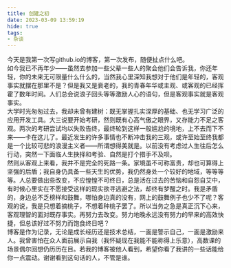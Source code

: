 ```yaml
---
title: 创建之初
date: 2023-03-09 13:59:19
hide: true
tags:
- 杂谈
---
```

今天是我第一次写github.io的博客，第一次发布，随便扯点什么吧。  
如今我已不再年少——虽然去参加一些父辈一些人的聚会他们会告诉我，你还年轻，你的未来无可限量什么什么的，当然我心里深知我想对于他们是年轻的，客观事实就摆在那里不是？但是我又是衰老的，我的青春年华或主观、或客观的已经挥霍了数年时间。人们总会说浪子回头等等激励人心的语句，但是客观事实就是客观事实。  
大学时光匆匆过去，我却未曾有建树：既无掌握扎实深厚的基础、也无学习广泛的应用开发工具。大三说要开始考研，然则既有心高气傲之眼界，又存能力不足之客观。两次的考研尝试均以失败告终，最终轮到这样一般尴尬的境地，上不去而下不来——卡在这儿了。最近发生的许多事情也不断冲击我的三观，或许至始至终我都是一个比较可悲的浪漫主义者——所谓想得美就是。以前没有考虑过人生往后怎么行动，突然一下面临人生抉择和考验、自然是打个措手不及呗。  
然则从客观上来看，我并不是完全的死路一条。家境虽不可称富贵，却也可算得上坚强的后盾；我自身仍具备一些天生的优势，我仍然身处一个较好的地域，等等等等。人总要做出些改变，不应惶惶不可终日，总是活在过去的苦恼和自怨自艾中，有时候心里实在不愿接受这样的现实欲寻逃避之法，却终有梦醒之时。我是矛盾的，身边总不乏榜样和鼓舞，哪怕身边真的没有，网上的鼓舞例子也少不了呢？客观的说，我是只想着摘桃子，不想着种桃子罢了。所以当务之急是真正沉下心来，客观理智的面对既存事实。再努力去改变。努力地晚永远没有努力的早来的高效快捷，但总该好过不努力而饱食终日吧？  
博客是作为记录，无论是成长经历还是技术总结，一面是警示自己，一面是激励来人。我曾害怕在众人面前展示自我（我怀疑现在我能不能称得上乐意），高数课的场景偶尔回想仍历历在目。若我的博客被他人看到，希望你看了我讲的一些话能给你一点震动。谢谢看到这句话的人，不管是谁。